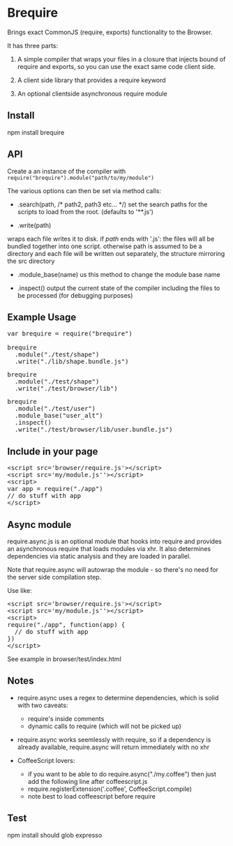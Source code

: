 Brequire
========

Brings exact CommonJS (require, exports) functionality to the Browser.

It has three parts:

1) A simple compiler that wraps your files in a closure that injects bound of require and exports, so you can use the exact same code client side.

2) A client side library that provides a require keyword

3) An optional clientside asynchronous require module

Install
------

npm install brequire

API
---

Create a an instance of the compiler with <code>require("brequire").module("path/to/my/module")</code>

The various options can then be set via method calls: 

* .search(path, /* path2, path3 etc... */) 
set the search paths for the scripts to load from the root. (defaults to '**.js')

* .write(path) 

wraps each file writes it to disk.
if _path_ ends with '.js': the files will all be bundled together into one script.
otherwise path is assumed to be a directory and each file will be written out separately, the structure mirroring the src directory

* .module_base(name)
us this method to change the module base name

* .inspect()
output the current state of the compiler including the files to be processed (for debugging purposes)


Example Usage
---

<pre>
var brequire = require("brequire")

brequire
  .module("./test/shape")
  .write("./lib/shape.bundle.js")
</pre>

<pre>
brequire
  .module("./test/shape")
  .write("./test/browser/lib")
</pre>

<pre>
brequire
  .module("./test/user")
  .module_base("user_alt")
  .inspect()
  .write("./test/browser/lib/user.bundle.js")
</pre>


Include in your page
-------------------

<pre>
&lt;script src='browser/require.js'>&lt;/script>
&lt;script src='my/module.js''>&lt;/script>
&lt;script>
var app = require("./app")
// do stuff with app
&lt;/script>
</pre>

Async module
------------

require.async.js is an optional module that hooks into require and provides an asynchronous require that loads modules via xhr. 
It also determines dependencies via static analysis and they are loaded in parallel. 

Note that require.async will autowrap the module - so there's no need for the server side compilation step.

Use like:

<pre>
&lt;script src='browser/require.js'>&lt;/script>
&lt;script src='my/module.js''>&lt;/script>
&lt;script>
require("./app", function(app) {
  // do stuff with app  
})
&lt;/script>
</pre>

See example in browser/test/index.html

Notes
-----


* require.async uses a regex to determine dependencies, which is solid with two caveats:
  * require's inside comments
  * dynamic calls to require (which will not be picked up)

* require.async works seemlessly with require, so if a dependency is already available, require.async will return immediately with no xhr

* CoffeeScript lovers: 
  * if you want to be able to do require.async("./my.coffee") then just add the following line after coffeescript.js
  * require.registerExtension('.coffee', CoffeeScript.compile)
  * note best to load coffeescript before require





Test
----

npm install should glob
expresso